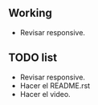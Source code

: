 ## Working

- Revisar responsive.
  
## TODO list

- Revisar responsive.
- Hacer el README.rst
- Hacer el video.
